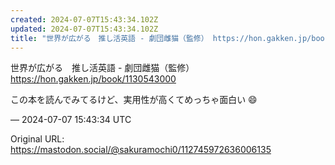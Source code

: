 ```yaml
---
created: 2024-07-07T15:43:34.102Z
updated: 2024-07-07T15:43:34.102Z
title: "世界が広がる　推し活英語 - 劇団雌猫（監修） https://hon.gakken.jp/book/1130543000この本を読んでみてるけど、実用性が高く[...]"
---
```


<p>世界が広がる　推し活英語 - 劇団雌猫（監修）<br /> <a href="https://hon.gakken.jp/book/1130543000" target="_blank" rel="nofollow noopener noreferrer" translate="no"><span class="invisible">https://</span><span class="">hon.gakken.jp/book/1130543000</span><span class="invisible"></span></a></p><p>この本を読んでみてるけど、実用性が高くてめっちゃ面白い 😄</p>

&mdash; 2024-07-07 15:43:34 UTC

Original URL: https://mastodon.social/@sakuramochi0/112745972636006135
